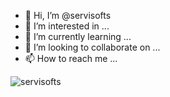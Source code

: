 - 👋 Hi, I’m @servisofts
- 👀 I’m interested in ...
- 🌱 I’m currently learning ...
- 💞️ I’m looking to collaborate on ...
- 📫 How to reach me ...

![servisofts](https://user-images.githubusercontent.com/69025139/204401509-396b11f5-ee61-4a19-8ba3-3eb9cdfe28d7.png)

<!---
servisofts/servisofts is a ✨ special ✨ repository because its `README.md` (this file) appears on your GitHub profile.
You can click the Preview link to take a look at your changes.
--->
